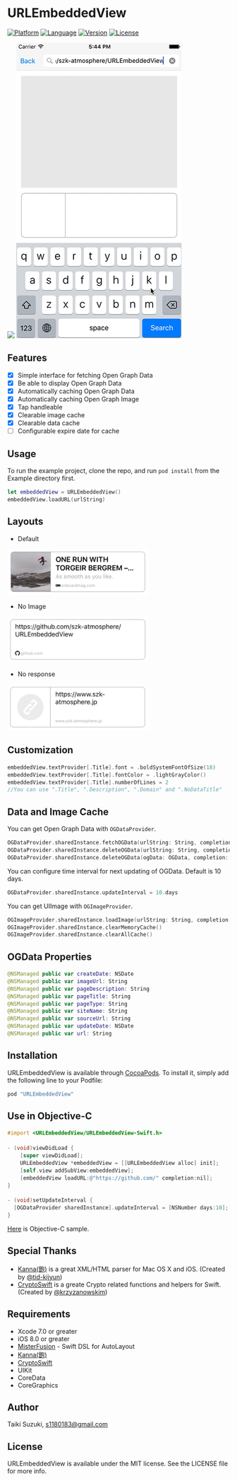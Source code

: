 # URLEmbeddedView

[![Platform](http://img.shields.io/badge/platform-ios-blue.svg?style=flat)](https://developer.apple.com/iphone/index.action)
[![Language](http://img.shields.io/badge/language-swift-brightgreen.svg?style=flat)](https://developer.apple.com/swift)
[![Version](https://img.shields.io/cocoapods/v/URLEmbeddedView.svg?style=flat)](http://cocoapods.org/pods/URLEmbeddedView)
[![License](https://img.shields.io/cocoapods/l/URLEmbeddedView.svg?style=flat)](http://cocoapods.org/pods/URLEmbeddedView)

![](./SampleImages/sample2.gif) ![](./SampleImages/sample.gif)


## Features

- [x] Simple interface for fetching Open Graph Data
- [x] Be able to display Open Graph Data
- [x] Automatically caching Open Graph Data
- [x] Automatically caching Open Graph Image
- [x] Tap handleable
- [x] Clearable image cache
- [x] Clearable data cache
- [ ] Configurable expire date for cache

## Usage

To run the example project, clone the repo, and run `pod install` from the Example directory first.

```swift
let embeddedView = URLEmbeddedView()
embeddedView.loadURL(urlString)
```

## Layouts

- Default

<img src="SampleImages/sample01.png" width="320">

- No Image

<img src="SampleImages/sample03.png" width="320">

- No response

<img src="SampleImages/sample02.png" width="320">

## Customization

```swift
embeddedView.textProvider[.Title].font = .boldSystemFontOfSize(18)
embeddedView.textProvider[.Title].fontColor = .lightGrayColor()
embeddedView.textProvider[.Title].numberOfLines = 2
//You can use ".Title", ".Description", ".Domain" and ".NoDataTitle"
```

## Data and Image Cache

You can get Open Graph Data with `OGDataProvider`.

```swift
OGDataProvider.sharedInstance.fetchOGData(urlString: String, completion: ((OGData, NSError?) -> Void)? = nil) -> NSURLSessionDataTask?
OGDataProvider.sharedInstance.deleteOGData(urlString: String, completion: ((NSError?) -> Void)? = nil)
OGDataProvider.sharedInstance.deleteOGData(ogData: OGData, completion: ((NSError?) -> Void)? = nil)
```

You can configure time interval for next updating of OGData.
Default is 10 days.

```swift
OGDataProvider.sharedInstance.updateInterval = 10.days
```

You can get UIImage with `OGImageProvider`.

```swift
OGImageProvider.sharedInstance.loadImage(urlString: String, completion: ((UIImage?, NSError?) -> Void)? = nil) -> NSURLSessionDataTask?
OGImageProvider.sharedInstance.clearMemoryCache()
OGImageProvider.sharedInstance.clearAllCache()
```

## OGData Properties

```swift
@NSManaged public var createDate: NSDate
@NSManaged public var imageUrl: String
@NSManaged public var pageDescription: String
@NSManaged public var pageTitle: String
@NSManaged public var pageType: String
@NSManaged public var siteName: String
@NSManaged public var sourceUrl: String
@NSManaged public var updateDate: NSDate
@NSManaged public var url: String
```

## Installation

URLEmbeddedView is available through [CocoaPods](http://cocoapods.org). To install
it, simply add the following line to your Podfile:

```ruby
pod "URLEmbeddedView"
```

## Use in Objective-C

```objective-c
#import <URLEmbeddedView/URLEmbeddedView-Swift.h>

- (void)viewDidLoad {
    [super viewDidLoad];
    URLEmbeddedView *embeddedView = [[URLEmbeddedView alloc] init];
    [self.view addSubView:embeddedView];
    [embeddedView loadURL:@"https://github.com/" completion:nil];
}

- (void)setUpdateInterval {
  [OGDataProvider sharedInstance].updateInterval = [NSNumber days:10];
}
```

[Here](./URLEmbeddedViewSample/URLEmbeddedViewSample/OGObjcSampleViewController.m) is Objective-C sample.

## Special Thanks

- [Kanna(鉋)](https://github.com/tid-kijyun/Kanna) is a great XML/HTML parser for Mac OS X and iOS. (Created by [@tid-kijyun](https://github.com/tid-kijyun))
- [CryptoSwift](https://github.com/krzyzanowskim/CryptoSwift) is a greate Crypto related functions and helpers for Swift. (Created by [@krzyzanowskim](https://github.com/krzyzanowskim))

## Requirements

- Xcode 7.0 or greater
- iOS 8.0 or greater
- [MisterFusion](https://github.com/szk-atmosphere/MisterFusion) - Swift DSL for AutoLayout
- [Kanna(鉋)](https://github.com/tid-kijyun/Kanna)
- [CryptoSwift](https://github.com/krzyzanowskim/CryptoSwift)
- UIKit
- CoreData
- CoreGraphics

## Author

Taiki Suzuki, s1180183@gmail.com

## License

URLEmbeddedView is available under the MIT license. See the LICENSE file for more info.
